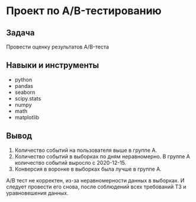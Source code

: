 # Проект по А/B-тестированию

## Задача
Провести оценку результатов A/B-теста

## Навыки и инструменты
- python
- pandas
- seaborn
- scipy.stats
- numpy
- math
- matplotlib

 ## Вывод
1. Количество событий на пользователя выше в группе А.
2. Количество событий в выборках по дням неравномерно. В группе А количество событий выросло с 2020-12-15.
3. Конверсия в воронке в выборках была лучше в группе A.

А/В тест не корректен, из-за неравномерности данных в выборках. И следует провести его снова, после соблюдений всех требований ТЗ и уравновешения данных.
